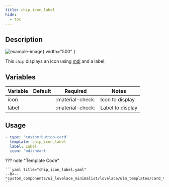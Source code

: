 ```yaml
---
title: chip_icon_label
hide:
  - toc
---
```

<!-- markdownlint-disable MD046 -->

## Description

![example-image](../../assets/img/ulm_chips/chip_icon_label.png){ width="500" }

This `chip` displays an icon using [mdi](https://materialdesignicons.com/) and a label.

## Variables

| Variable | Default | Required         | Notes             |
|----------|---------|------------------|-------------------|
|icon      |         | :material-check: | Icon to display   |
|label     |         | :material-check: | Label to display  |

## Usage

```yaml
- type: 'custom:button-card'
  template: chip_icon_label
  label: Label
  icon: 'mdi:heart'
```

??? note "Template Code"

    ```yaml title="chip_icon_label.yaml"
    --8<-- "custom_components/ui_lovelace_minimalist/lovelace/ulm_templates/card_templates/chips/chip_icon_label.yaml"
    ```
